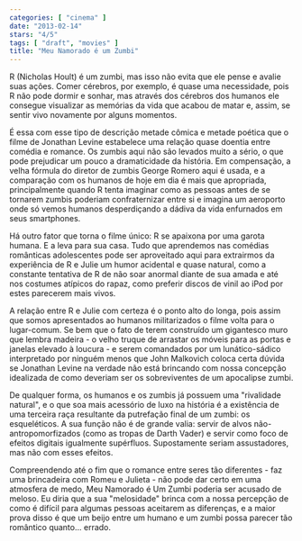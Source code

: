```yaml
---
categories: [ "cinema" ]
date: "2013-02-14"
stars: "4/5"
tags: [ "draft", "movies" ]
title: "Meu Namorado é um Zumbi"
---
```

R (Nicholas Hoult) é um zumbi, mas isso não evita que ele pense e avalie suas ações. Comer cérebros, por exemplo, é quase uma necessidade, pois R não pode dormir e sonhar, mas através dos cérebros dos humanos ele consegue visualizar as memórias da vida que acabou de matar e, assim, se sentir vivo novamente por alguns momentos.

É essa com esse tipo de descrição metade cômica e metade poética que o filme de Jonathan Levine estabelece uma relação quase doentia entre comédia e romance. Os zumbis aqui não são levados muito a sério, o que pode prejudicar um pouco a dramaticidade da história. Em compensação, a velha fórmula do diretor de zumbis George Romero aqui é usada, e a comparação com os humanos de hoje em dia é mais que apropriada, principalmente quando R tenta imaginar como as pessoas antes de se tornarem zumbis poderiam confraternizar entre si e imagina um aeroporto onde só vemos humanos desperdiçando a dádiva da vida enfurnados em seus smartphones.

Há outro fator que torna o filme único: R se apaixona por uma garota humana. E a leva para sua casa. Tudo que aprendemos nas comédias românticas adolescentes pode ser aproveitado aqui para extrairmos da experiência de R e Julie um humor acidental e quase natural, como a constante tentativa de R de não soar anormal diante de sua amada e até nos costumes atípicos do rapaz, como preferir discos de vinil ao iPod por estes parecerem mais vivos.

A relação entre R e Julie com certeza é o ponto alto do longa, pois assim que somos apresentados ao humanos militarizados o filme volta para o lugar-comum. Se bem que o fato de terem construído um gigantesco muro que lembra madeira - o velho truque de arrastar os móveis para as portas e janelas elevado à loucura - e serem comandados por um lunático-sádico interpretado por ninguém menos que John Malkovich coloca certa dúvida se Jonathan Levine na verdade não está brincando com nossa concepção idealizada de como deveriam ser os sobreviventes de um apocalipse zumbi.

De qualquer forma, os humanos e os zumbis já possuem uma "rivalidade natural", e o que soa mais acessório de luxo na história é a existência de uma terceira raça resultante da putrefação final de um zumbi: os esqueléticos. A sua função não é de grande valia: servir de alvos não-antropomorfizados (como as tropas de Darth Vader) e servir como foco de efeitos digitais igualmente supérfluos. Supostamente seriam assustadores, mas não com esses efeitos.

Compreendendo até o fim que o romance entre seres tão diferentes - faz uma brincadeira com Romeu e Julieta - não pode dar certo em uma atmosfera de medo, Meu Namorado é Um Zumbi poderia ser acusado de meloso. Eu diria que a sua "melosidade" brinca com a nossa percepção de como é difícil para algumas pessoas aceitarem as diferenças, e a maior prova disso é que um beijo entre um humano e um zumbi possa parecer tão romântico quanto... errado.

